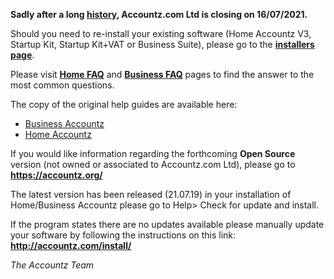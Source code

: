 **Sadly after a long [history](history.md), Accountz.com Ltd is closing on 16/07/2021.**

Should you need to re-install your existing software (Home Accountz V3, Startup Kit, Startup Kit+VAT or Business Suite), 
please go to the **[installers page](./installers.md)**.

Please visit **[Home FAQ](faq-home.md)** and **[Business FAQ](faq-business.md)** pages to find the answer to the most common questions.

The copy of the original help guides are available here:
* [Business Accountz](https://accountz-open.github.io/businesshelp/)
* [Home Accountz](https://accountz-open.github.io/homehelp/)

If you would like information regarding the forthcoming **Open Source** version (not owned or associated to Accountz.com Ltd), please go to **<https://accountz.org/>**

The latest version has been released (21.07.19) in your installation of Home/Business Accountz please go to Help> Check for update and install. 

If the program states there are no updates available please manually update your software by following the instructions on this link: **<http://accountz.com/install/>**

*The Accountz Team*

